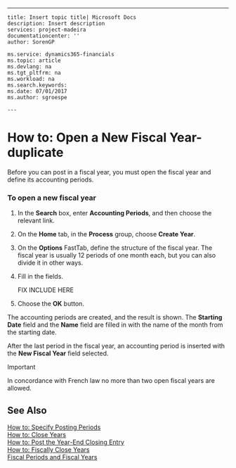 ---
    title: Insert topic title| Microsoft Docs
    description: Insert description
    services: project-madeira
    documentationcenter: ''
    author: SorenGP

    ms.service: dynamics365-financials
    ms.topic: article
    ms.devlang: na
    ms.tgt_pltfrm: na
    ms.workload: na
    ms.search.keywords:
    ms.date: 07/01/2017
    ms.author: sgroespe

    ---
# How to: Open a New Fiscal Year-duplicate
Before you can post in a fiscal year, you must open the fiscal year and define its accounting periods.  
  
### To open a new fiscal year  
  
1.  In the **Search** box, enter **Accounting Periods**, and then choose the relevant link.  
  
2.  On the **Home** tab, in the **Process** group, choose **Create Year**.  
  
3.  On the **Options** FastTab, define the structure of the fiscal year. The fiscal year is usually 12 periods of one month each, but you can also divide it in other ways.  
  
4.  Fill in the fields.  
  
     FIX INCLUDE HERE<!--[!INCLUDE[bp_fieldhelp]()] -->  
  
5.  Choose the **OK** button.  
  
 The accounting periods are created, and the result is shown. The **Starting Date** field and the **Name** field are filled in with the name of the month from the starting date.  
  
 After the last period in the fiscal year, an accounting period is inserted with the **New Fiscal Year** field selected.  
  
> [!IMPORTANT]  
>  In concordance with French law no more than two open fiscal years are allowed.  
  
## See Also  
 [How to: Specify Posting Periods](../../LocalFunctionalityForMicrosoftDynamicsNav2016/France/how-to-specify-posting-periods.md)   
 [How to: Close Years](../../LocalFunctionalityForMicrosoftDynamicsNav2016/France/how-to-close-years.md)   
 [How to: Post the Year-End Closing Entry](../../LocalFunctionalityForMicrosoftDynamicsNav2016/France/how-to-post-the-year-end-closing-entry.md)   
 [How to: Fiscally Close Years](../../LocalFunctionalityForMicrosoftDynamicsNav2016/France/how-to-fiscally-close-years.md)   
 [Fiscal Periods and Fiscal Years](../../LocalFunctionalityForMicrosoftDynamicsNav2016/France/fiscal-periods-and-fiscal-years.md)